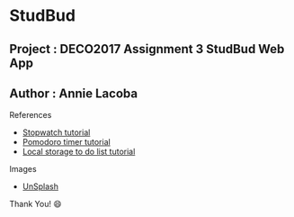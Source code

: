 # StudBud
## Project : DECO2017 Assignment 3 StudBud Web App
## Author : Annie Lacoba

References
- [Stopwatch tutorial](https://dev.to/gspteck/create-a-stopwatch-in-javascript-2mak)
- [Pomodoro timer tutorial](https://inspiredwebdev.com/create-pomodoro-clock/)
- [Local storage to do list tutorial](https://dev.to/vladimirschneider/simple-to-do-list-using-localstorage-29on)

Images
- [UnSplash](https://unsplash.com/)

Thank You! 😄
